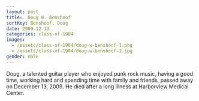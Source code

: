 ```yaml
---
layout: post
title:  Doug W. Benshoof
sortKey: Benshoof, Doug
date: 2009-12-13
categories: class-of-1984
images:
  - /assets/class-of-1984/doug-w-benshoof-1.png
  - /assets/class-of-1984/doug-w-benshoof-2.jpg
gender: male
---
```

Doug, a talented guitar player who enjoyed punk rock music, having a good time, working hard and spending time with family and friends, passed away on December 13, 2009. He died after a long illness at Harborview Medical Center.
